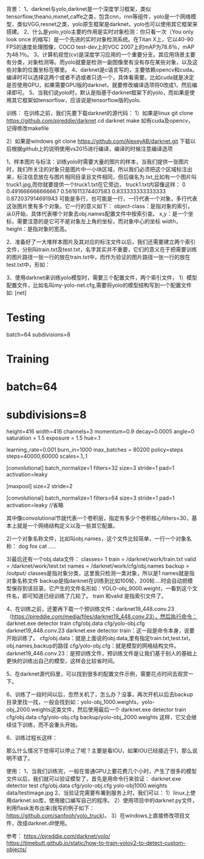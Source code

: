 背景：
1、darknet与yolo,darknet是一个深度学习框架，类似tensorflow,theano,mxnet,caffe之类，包含cnn，rnn等组件，yolo是一个网络模型，类似VGG,resnet之类，yolo原生框架是darknet，yolo也可以使用其它框架来搭建。
2、什么是yolo,yolo主要的作用是实时对象检测：你只看一次（You only look once 的缩写）是一个先进的实时对象检测系统。在Titan X上，它以40-90 FPS的速度处理图像，COCO test-dev上的VOC 2007上的mAP为78.6％，mAP为48.1％。
3、计算机视觉(cv)是深度学习应用的一个重要分支。其应用场景主要有分类，对象检测等。而yolo就要是检测一副图像里有没有存在某些对象，以及这些对象的位置坐标在哪里。
4、darknet是c语言写的，主要依赖opencv和cuda。编译时可以选择这两个或者不选或者只选一个，具体看需要。比如cuda就是决定是否使用GPU，如果需要GPU版的darknet，就要修改编译选项将0改成1，然后编译即可。
5、当我们说yolo时，默认是指基于darknet框架下的yolo，而如果是使用其它框架如tensorflow，应该说是tensorflow版的yolo.

训练：
在训练之前，我们先要下载darknet的源代码：
1）如果是linux
git clone https://github.com/pjreddie/darknet
cd darknet
make
如有cuda及opencv，记得修改makefile

2）如果是windows
git clone https://github.com/AlexeyAB/darknet.git
下载以后根据github上的说明使用vs2015进行编译，编译的时候注意编译选项

1、样本图片与标注：训练yolo时需要大量的图片的样本，当我们提供一张图片时，我们所关注的对象只是图片中一小块区域，所以我们必须把这个区域标注出来，标注信息放在与图片相同目录且文件相同，但后缀名为.txt,比如有一个图片叫truck1.jpg,而你就要提供一个truck1.txt在它旁边，
truck1.txt内容像这样：
0 0.491666666666667 0.561611374407583 0.833333333333333 0.872037914691943
可能是多行，也可能是一行，一行代表一个对象，多行代表这张图片里有多个对象。它一行的意义如下：
<object-class> <x> <y> <width> <height>
object-class：是指对象的索引，从0开始，具体代表哪个对象去obj.names配置文件中按索引查。
x,y：是一个坐标，需要注意的是它可不是对象左上角的坐标，而对象中心的坐标
width，height：是指对象的宽高。

2、准备好了一大堆样本图片及其对应的标注文件以后，我们还需要建立两个索引文件，分别叫train.txt及test.txt，名字其实并不重要，它们的意义在于把需要训练的图片路径一张一行的放在train.txt中，而作为验证的图片路径一张一行的放在test.txt中，形如：

 
3、使用darknet来训练yolo模型时，需要三个配置文件，两个索引文件，
1）模型配置文件，比如名叫my-yolo-net.cfg,需要将yolo的模型结构写到一个配置文件如:
[net]
# Testing
batch=64
subdivisions=8
# Training
# batch=64
# subdivisions=8
height=416
width=416
channels=3
momentum=0.9
decay=0.0005
angle=0
saturation = 1.5
exposure = 1.5
hue=.1

learning_rate=0.001
burn_in=1000
max_batches = 80200
policy=steps
steps=40000,60000
scales=.1,.1

[convolutional]
batch_normalize=1
filters=32
size=3
stride=1
pad=1
activation=leaky

[maxpool]
size=2
stride=2

[convolutional]
batch_normalize=1
filters=64
size=3
stride=1
pad=1
activation=leaky
//省略

其中像convolutional节就代表一个卷积层，指定有多少个卷积核心filters=30，基本上就是一个网络结构定义以及一些其它配置。

2)一个对象名称文件，比如叫obj.names，这个文件比较简单，一行一个对象名称：
dog
fox
cat
.....

3)最后还有一个obj.data文件：
classes= 1
train  = /darknet/work/train.txt
valid  = /darknet/work/test.txt
names = /darknet/work/cfg/obj.names
backup = /output/
classes是指对象分类，这里我只检测一类对象，所以是1
names就是指对象名称文件
backup是指darknet在训练到比如100轮，200轮....时会自动把模型保存到该目录。它产生的文件名形如：YOLO-obj_9000.weight，一看到这个文件名，即可知道已经训练了几轮了。
train 和valid  是指索引文件了。

4、在训练之前，还要再下载一个预训练文件：darknet19_448.conv.23（https://pjreddie.com/media/files/darknet19_448.conv.23），然后执行命令：
darknet.exe detector train cfg/obj.data cfg/yolo-obj.cfg darknet19_448.conv.23
darknet.exe detector train：这一段是命令本身，说要开始训练了。
cfg/obj.data：就是上面说的obj.data,里有指定train.txt,test.txt，obj.names,backup的路径
cfg/yolo-obj.cfg：就是模型的网格结构文件。
 darknet19_448.conv.23：是预训练文件，预训练文件是让我们基于别人的基础上更快的训练出自己的模型，这样会比较省时间。

5、在darknet源代码里，可以找到很多的配置文件示例，需要花点时间去观赏一下。

6、训练了一段时间以后，忽然关机了，怎么办？没事，再次开机以后去backup目录里找一找，一般会找到如：yolo-obj_1000.weights，yolo-obj_2000.weights这类文件，然后使用最后一个
darknet.exe detector train cfg/obj.data cfg/yolo-obj.cfg backup/yolo-obj_2000.weights
这样，它又会继续往下训练，而不会重头开始。

6、训练过程长这样：

那么什么情况下觉得可以停止了呢？主要是看IOU，如果IOU已经接近于1，那么说明不错了。

使用：
1、当我们训练完，一般在普通GPU上要花费几个小时，产生了很多的模型文件以后，我们就可以验证模型了，首先是用命令行来验证：
darknet.exe detector test cfg/obj.data cfg/yolo-obj.cfg yolo-obj1000.weights data/testimage.jpg
2、当验证完需要布署到服务上时，我们可以：
1）linux上使用darknet.so库，使用接口编写自己的程序。
2）使用项目中的darknet.py文件，利用flask发布出来(我写的例子如下：https://github.com/sanfooh/yolo_truck)。
3）在windows上直接修改项目文件，改成darknet.dll使用。


参考：
https://pjreddie.com/darknet/yolo/
https://timebutt.github.io/static/how-to-train-yolov2-to-detect-custom-objects/